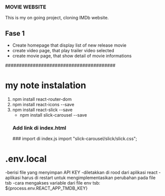 ### MOVIE WEBSITE

This is my on going project, cloning IMDb website.

## Fase 1
- Create homepage that display list of new release movie
- create video page, that play trailer video selected
- create movie page, that show detail of movie informations













########################################
# my note instalation

1. npm install react-router-dom
2. npm install react-icons --save
3. npm install react-slick --save
    - npm install slick-carousel --save
    ### Add link di index.html
    <link rel="stylesheet" type="text/css" charset="UTF-8" href="https://cdnjs.cloudflare.com/ajax/libs/slick-carousel/1.6.0/slick.min.css" /> 
    <link rel="stylesheet" type="text/css" href="https://cdnjs.cloudflare.com/ajax/libs/slick-carousel/1.6.0/slick-theme.min.css" />
    ### import di index.js
    import "slick-carousel/slick/slick.css"; 

# .env.local 
-berisi file yang menyimpan API KEY
-diletakkan di rood dari aplikasi react
-aplikasi harus di restart untuk mengimplementasikan perubahan pada file tsb
-cara mengakses variable dari file env tsb:
    ${process.env.REACT_APP_TMDB_KEY}
